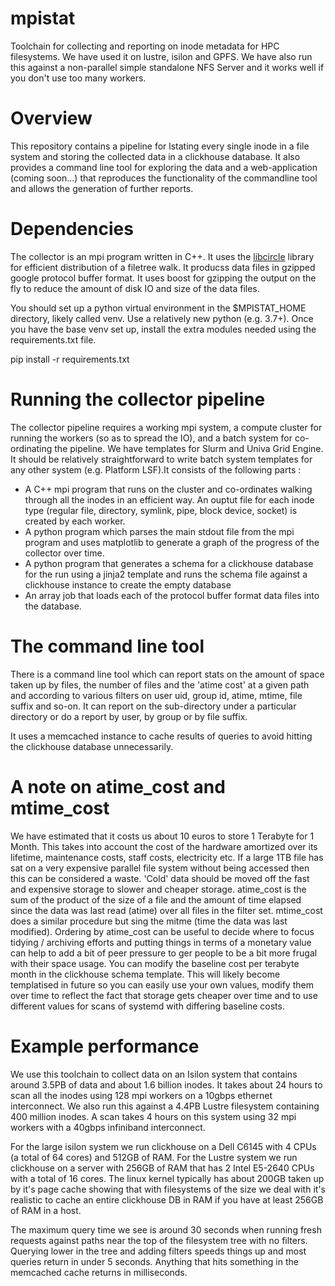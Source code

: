 # mpistat
Toolchain for collecting and reporting on inode metadata for HPC filesystems. We have used it on lustre, isilon and GPFS. We have also run this against a non-parallel simple standalone NFS Server and it works well if you don't use too many workers.

Overview
========
This repository contains a pipeline for lstating every single inode in a file system and storing the collected data in a clickhouse database. It also provides a command line tool for exploring the data and a web-application (coming soon...) that reproduces the functionality of the commandline tool and allows the generation of further reports.

Dependencies
============
The collector is an mpi program written in C++. It uses the [libcircle](https://github.com/hpc/libcircle) library for efficient distribution of a filetree walk. It producss data files in gzipped google protocol buffer format. It uses boost for gzipping the output on the fly to reduce the amount of disk IO and size of the data files.

You should set up a python virtual environment in the $MPISTAT_HOME directory, likely called venv. Use a relatively new python (e.g. 3.7+). Once you have the base venv set up, install the extra modules needed using the requirements.txt file.

pip install -r requirements.txt

Running the collector pipeline
==============================
The collector pipeline requires a working mpi system, a compute cluster for running the workers (so as to spread the IO), and a batch system for co-ordinating the pipeline. We have templates for Slurm and Univa Grid Engine. It should be relatively straightforward to write batch system templates for any other system (e.g. Platform LSF).It consists of the following parts :

* A C++ mpi program that runs on the cluster and co-ordinates walking through all the inodes in an efficient way. An ouptut file for each inode type (regular file, directory, symlink, pipe, block device, socket) is created by each worker.
* A python program which parses the main stdout file from the mpi program and uses matplotlib to generate a graph of the progress of the collector over time.
* A python program that generates a schema for a clickhouse database for the run using a jinja2 template and runs the schema file against a clickhouse instance to create the empty database
* An array job that loads each of the protocol buffer format data files into the database.

The command line tool
=====================
There is a command line tool which can report stats on the amount of space taken up by files, the number of files and the 'atime cost' at a given path and according to various filters on user uid, group id, atime, mtime, file suffix and so-on. It can report on the sub-directory under a particular directory or do a report by user, by group or by file suffix.

It uses a memcached instance to cache results of queries to avoid hitting the clickhouse database unnecessarily.

A note on atime_cost and mtime_cost
====================================
We have estimated that it costs us about 10 euros to store 1 Terabyte for 1 Month. This takes into account the cost of the hardware amortized over its lifetime, maintenance costs, staff costs, electricity etc. If a large 1TB file has sat on a very expensive parallel file system without being accessed then this can be considered a waste. 'Cold' data should be moved off the fast and expensive storage to slower and cheaper storage. atime_cost is the sum of the product of the size of a file and the amount of time elapsed since the data was last read (atime) over all files in the filter set. mtime_cost does a similar procedure but sing the mitme (time the data was last modified). Ordering by atime_cost can be useful to decide where to focus tidying / archiving efforts and putting things in terms of a monetary value can help to add a bit of peer pressure to ger people to be a bit more frugal with their space usage.
You can modify the  baseline cost per terabyte month in the clickhouse schema template. This will likely become templatised in future so you can easily use your own values, modify them over time to reflect the fact that storage gets cheaper over time and to use different values for scans of systemd with differing baseline costs.

Example performance
===================
We use this toolchain to collect data on an Isilon system that contains around 3.5PB of data and about 1.6 billion inodes. It takes about 24 hours to scan all the inodes using 128 mpi workers on a 10gbps ethernet interconnect. We also run this against a 4.4PB Lustre filesystem containing 400 million inodes. A scan takes 4 hours on this system using 32 mpi workers with a 40gbps infiniband interconnect.

For the large isilon system we run clickhouse on a Dell C6145 with 4 CPUs (a total of 64 cores) and 512GB of RAM. For the Lustre system we run clickhouse on a server with 256GB of RAM that has 2 Intel E5-2640 CPUs with a total of 16 cores. The linux kernel typically has about 200GB taken up by it's page cache showing that with filesystems of the size we deal with it's realistic to cache an entire clickhouse DB in RAM if you have at least 256GB of RAM in a host.

The maximum query time we see is around 30 seconds when running fresh requests against paths near the top of the filesystem tree with no filters. Querying lower in the tree and adding filters speeds things up and most queries return in under 5 seconds. Anything that hits something in the memcached cache returns in milliseconds.

